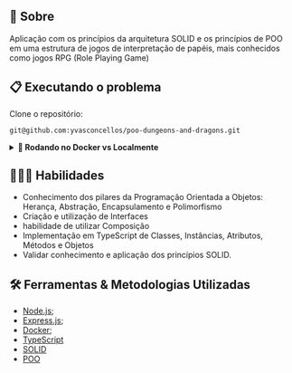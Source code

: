 ## 📄 Sobre

Aplicação com os princípios da arquitetura SOLID e os princípios de POO em uma estrutura de jogos de interpretação de papéis, mais conhecidos como jogos RPG (Role Playing Game)

## 📋 Executando o problema

Clone o repositório:

```
git@github.com:yvasconcellos/poo-dungeons-and-dragons.git
```

<details>
  <summary><strong>🐋 Rodando no Docker vs Localmente</strong></summary><br />
  
  ## Com Docker

  > Rode o serviço `node` com o comando `docker-compose up -d`.
  - Esse serviço irá inicializar um container chamado `trybers_and_dragons`.
  - A partir daqui você pode rodar o container `trybers_and_dragons` via CLI ou abri-lo no VS Code.

  > Use o comando `docker exec -it trybers_and_dragons bash`.
  - Ele te dará acesso ao terminal interativo do container criado pelo compose, que está rodando em segundo plano.

  > Instale as dependências [**Caso existam**] com `npm install`
  
  ⚠ Atenção ⚠ Caso opte por utilizar o Docker, **TODOS** os comandos disponíveis no `package.json` (npm start, npm test, npm run dev, ...) devem ser executados **DENTRO** do container, ou seja, no terminal que aparece após a execução do comando `docker exec` citado acima. 

  ⚠ Atenção ⚠ O **git** dentro do container não vem configurado com suas credenciais. Ou faça os commits fora do container, ou configure as suas credenciais do git dentro do container.

  ⚠ Atenção ⚠ Não rode o comando npm audit fix! Ele atualiza várias dependências do projeto, e essa atualização gera conflitos com o avaliador.


✨ **Dica:** A extensão `Remote - Containers` (que estará na seção de extensões recomendadas do VS Code) é indicada para que você possa desenvolver sua aplicação no container Docker direto no VS Code, como você faz com seus arquivos locais.

---
  
  ## Sem Docker
  
  > Instale as dependências [**Caso existam**] com `npm install`
  
  ⚠ Atenção ⚠ Não rode o comando npm audit fix! Ele atualiza várias dependências do projeto, e essa atualização gera conflitos com o avaliador.

  ✨ **Dica:** Para rodar o projeto desta forma, obrigatoriamente você deve ter o `node` instalado em seu computador.

  ✨ **Dica:** O avaliador espera que a versão do `node` utilizada seja a 16.

  <br/>
</details>

## 👨🏻‍💻 Habilidades

- Conhecimento dos pilares da Programação Orientada a Objetos: Herança, Abstração, Encapsulamento e Polimorfismo
- Criação e utilização de Interfaces
- habilidade de utilizar Composição
- Implementação em TypeScript de Classes, Instâncias, Atributos, Métodos e Objetos
- Validar conhecimento e aplicação dos princípios SOLID.

## 🛠️ Ferramentas & Metodologias Utilizadas

- [Node.js](https://nodejs.org/en/);
- [Express.js](https://expressjs.com/);
- [Docker](https://www.docker.com/);
- [TypeScript](https://www.typescriptlang.org/)
- [SOLID](https://www.digitalocean.com/community/conceptual-articles/s-o-l-i-d-the-first-five-principles-of-object-oriented-design)
- [POO](https://blog.betrybe.com/tecnologia/poo-programacao-orientada-a-objetos/)

